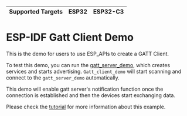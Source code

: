 | Supported Targets | ESP32 | ESP32-C3 |
| ----------------- | ----- | -------- |

ESP-IDF Gatt Client Demo
========================

This is the demo for users to use ESP_APIs to create a GATT Client.

To test this demo, you can run the [gatt_server_demo](../gatt_server), which creates services and starts advertising. `Gatt_client_demo` will start scanning and connect to the `gatt_server_demo` automatically.

This demo will enable gatt server's notification function once the connection is established and then the devices start exchanging data.

Please check the [tutorial](tutorial/Gatt_Client_Example_Walkthrough.md) for more information about this example.
